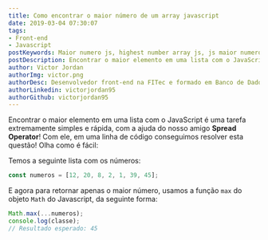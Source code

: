 ```yaml
---
title: Como encontrar o maior número de um array javascript
date: 2019-03-04 07:30:07
tags:
- Front-end
- Javascript
postKeywords: Maior numero js, highest number array js, js maior numero, js array maior
postDescription: Encontrar o maior elemento em uma lista com o JavaScript é uma tarefa extremamente simples e rápida, com a ajuda do nosso amigo Spread Operator! Com ele, em uma linha de código conseguimos resolver esta questão!
author: Victor Jordan
authorImg: victor.png
authorDesc: Desenvolvedor front-end na FITec e formado em Banco de Dados pela Fatec, apaixonado por usabilidade, performance e UX!
authorLinkedin: victorjordan95
authorGithub: victorjordan95
---
```


Encontrar o maior elemento em uma lista com o JavaScript é uma tarefa extremamente simples e rápida, com a ajuda do nosso amigo **Spread Operator**! Com ele, em uma linha de código conseguimos resolver esta questão! Olha como é fácil: 

<!-- more -->

Temos a seguinte lista com os números:

```javascript
const numeros = [12, 20, 8, 2, 1, 39, 45];
```

E agora para retornar apenas o maior número, usamos a função `max` do objeto `Math` do Javascript, da seguinte forma:

``` javascript
Math.max(...numeros);
console.log(classe);
// Resultado esperado: 45
```